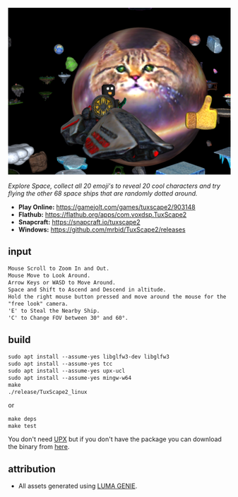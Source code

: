 ![Screenshot of the TuxScape2 game](https://raw.githubusercontent.com/mrbid/TuxScape2/main/screenshot.png)

*Explore Space, collect all 20 emoji's to reveal 20 cool characters and try flying the other 68 space ships that are randomly dotted around.*

- **Play Online:** https://gamejolt.com/games/tuxscape2/903148
- **Flathub:** https://flathub.org/apps/com.voxdsp.TuxScape2
- **Snapcraft:** https://snapcraft.io/tuxscape2
- **Windows:** https://github.com/mrbid/TuxScape2/releases

## input
```
Mouse Scroll to Zoom In and Out.
Mouse Move to Look Around.
Arrow Keys or WASD to Move Around.
Space and Shift to Ascend and Descend in altitude.
Hold the right mouse button pressed and move around the mouse for the "free look" camera.
'E' to Steal the Nearby Ship.
'C' to Change FOV between 30° and 60°.
```

## build
```
sudo apt install --assume-yes libglfw3-dev libglfw3
sudo apt install --assume-yes tcc
sudo apt install --assume-yes upx-ucl
sudo apt install --assume-yes mingw-w64
make
./release/TuxScape2_linux
```
or
```
make deps
make test
```
You don't need [UPX](https://upx.github.io/) but if you don't have the package you can download the binary from [here](https://github.com/upx/upx/releases).

## attribution
* All assets generated using [LUMA GENIE](https://lumalabs.ai/genie).
